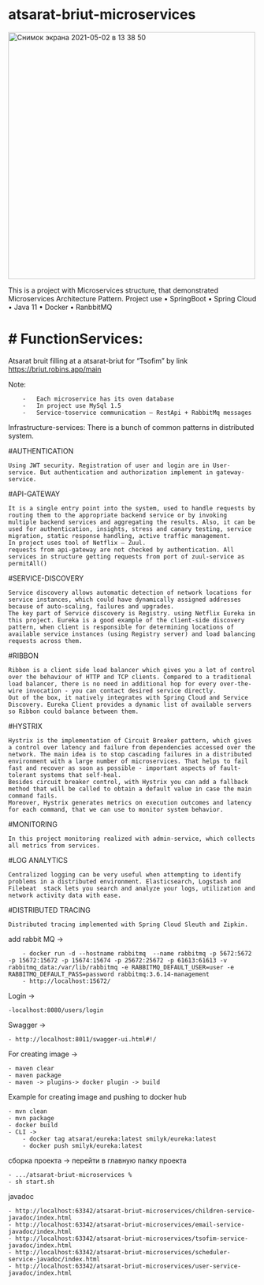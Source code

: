 # atsarat-briut-microservices


<img width="501" alt="Снимок экрана 2021-05-02 в 13 38 50" src="https://user-images.githubusercontent.com/54761439/116810489-b48dfb00-ab4c-11eb-8fe1-9e439f737fdf.png">

This is a project with Microservices structure, that demonstrated Microservices Architecture Pattern. Project use
•	SpringBoot
•	Spring Cloud
•	Java 11
•	Docker
•	RanbbitMQ

# # FunctionServices:
Atsarat bruit filling at a atsarat-briut for “Tsofim” by link https://briut.robins.app/main

Note:

        -	Each microservice has its oven database
        -	In project use MySql 1.5
        -	Service-toservice communication – RestApi + RabbitMq messages

Infrastructure-services:
There is a bunch of common patterns in distributed system.

#AUTHENTICATION


    Using JWT security. Registration of user and login are in User-service. But authentication and authorization implement in gateway-service.

#API-GATEWAY

    It is a single entry point into the system, used to handle requests by routing them to the appropriate backend service or by invoking multiple backend services and aggregating the results. Also, it can be used for authentication, insights, stress and canary testing, service migration, static response handling, active traffic management.
    In project uses tool of Netflix – Zuul.
    requests from api-gateway are not checked by authentication. All services in structure getting requests from port of zuul-service as permitAll()

#SERVICE-DISCOVERY

    Service discovery allows automatic detection of network locations for service instances, which could have dynamically assigned addresses because of auto-scaling, failures and upgrades.
    The key part of Service discovery is Registry. using Netflix Eureka in this project. Eureka is a good example of the client-side discovery pattern, when client is responsible for determining locations of available service instances (using Registry server) and load balancing requests across them.

#RIBBON

    Ribbon is a client side load balancer which gives you a lot of control over the behaviour of HTTP and TCP clients. Compared to a traditional load balancer, there is no need in additional hop for every over-the-wire invocation - you can contact desired service directly.
    Out of the box, it natively integrates with Spring Cloud and Service Discovery. Eureka Client provides a dynamic list of available servers so Ribbon could balance between them.
#HYSTRIX

    Hystrix is the implementation of Circuit Breaker pattern, which gives a control over latency and failure from dependencies accessed over the network. The main idea is to stop cascading failures in a distributed environment with a large number of microservices. That helps to fail fast and recover as soon as possible - important aspects of fault-tolerant systems that self-heal.
    Besides circuit breaker control, with Hystrix you can add a fallback method that will be called to obtain a default value in case the main command fails.
    Moreover, Hystrix generates metrics on execution outcomes and latency for each command, that we can use to monitor system behavior.
#MONITORING

    In this project monitoring realized with admin-service, which collects all metrics from services.
#LOG ANALYTICS

    Centralized logging can be very useful when attempting to identify problems in a distributed environment. Elasticsearch, Logstash and Filebeat  stack lets you search and analyze your logs, utilization and network activity data with ease.
#DISTRIBUTED TRACING

    Distributed tracing implemented with Spring Cloud Sleuth and Zipkin.





add rabbit MQ -> 

        - docker run -d --hostname rabbitmq  --name rabbitmq -p 5672:5672 -p 15672:15672 -p 15674:15674 -p 25672:25672 -p 61613:61613 -v rabbitmq_data:/var/lib/rabbitmq -e RABBITMQ_DEFAULT_USER=user -e RABBITMQ_DEFAULT_PASS=password rabbitmq:3.6.14-management
        - http://localhost:15672/

Login -> 

    -localhost:8080/users/login

Swagger -> 

    - http://localhost:8011/swagger-ui.html#!/

For creating image -> 

    - maven clear
    - maven package
    - maven -> plugins-> docker plugin -> build

Example for creating image and pushing to docker hub

    - mvn clean
    - mvn package
    - docker build
    - CLI -> 
        - docker tag atsarat/eureka:latest smilyk/eureka:latest
        - docker push smilyk/eureka:latest

сборка проекта ->  перейти в главную папку проекта 

    - .../atsarat-briut-microservices %
    - sh start.sh

javadoc

    - http://localhost:63342/atsarat-briut-microservices/children-service-javadoc/index.html
    - http://localhost:63342/atsarat-briut-microservices/email-service-javadoc/index.html
    - http://localhost:63342/atsarat-briut-microservices/tsofim-service-javadoc/index.html
    - http://localhost:63342/atsarat-briut-microservices/scheduler-service-javadoc/index.html
    - http://localhost:63342/atsarat-briut-microservices/user-service-javadoc/index.html
